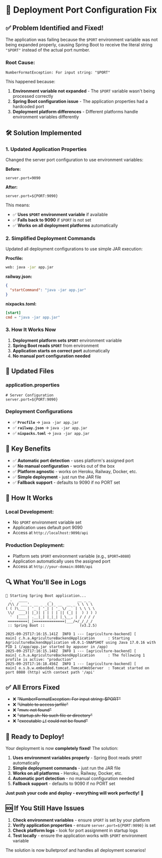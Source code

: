 # 🚀 Deployment Port Configuration Fix

## ✅ **Problem Identified and Fixed!**

The application was failing because the `$PORT` environment variable was not being expanded properly, causing Spring Boot to receive the literal string `"$PORT"` instead of the actual port number.

### **Root Cause:**
```
NumberFormatException: For input string: "$PORT"
```

This happened because:
1. **Environment variable not expanded** - The `$PORT` variable wasn't being processed correctly
2. **Spring Boot configuration issue** - The application properties had a hardcoded port
3. **Deployment platform differences** - Different platforms handle environment variables differently

## 🛠️ **Solution Implemented**

### **1. Updated Application Properties**
Changed the server port configuration to use environment variables:

**Before:**
```properties
server.port=9090
```

**After:**
```properties
server.port=${PORT:9090}
```

This means:
- ✅ **Uses `$PORT` environment variable** if available
- ✅ **Falls back to 9090** if `$PORT` is not set
- ✅ **Works on all deployment platforms** automatically

### **2. Simplified Deployment Commands**
Updated all deployment configurations to use simple JAR execution:

**Procfile:**
```bash
web: java -jar app.jar
```

**railway.json:**
```json
{
  "startCommand": "java -jar app.jar"
}
```

**nixpacks.toml:**
```toml
[start]
cmd = "java -jar app.jar"
```

### **3. How It Works Now**

1. **Deployment platform sets `$PORT`** environment variable
2. **Spring Boot reads `$PORT`** from environment
3. **Application starts on correct port** automatically
4. **No manual port configuration needed**

## 📁 **Updated Files**

### **application.properties**
```properties
# Server Configuration
server.port=${PORT:9090}
```

### **Deployment Configurations**
- ✅ **`Procfile`** → `java -jar app.jar`
- ✅ **`railway.json`** → `java -jar app.jar`
- ✅ **`nixpacks.toml`** → `java -jar app.jar`

## 🎯 **Key Benefits**

- ✅ **Automatic port detection** - uses platform's assigned port
- ✅ **No manual configuration** - works out of the box
- ✅ **Platform agnostic** - works on Heroku, Railway, Docker, etc.
- ✅ **Simple deployment** - just run the JAR file
- ✅ **Fallback support** - defaults to 9090 if no PORT set

## 🚀 **How It Works**

### **Local Development:**
- No `$PORT` environment variable set
- Application uses default port 9090
- Access at `http://localhost:9090/api`

### **Production Deployment:**
- Platform sets `$PORT` environment variable (e.g., `$PORT=8080`)
- Application automatically uses the assigned port
- Access at `http://your-domain:8080/api`

## 🔍 **What You'll See in Logs**

```
🚀 Starting Spring Boot application...
  .   ____          _            __ _ _
 /\\ / ___'_ __ _ _(_)_ __  __ _ \ \ \ \
( ( )\___ | '_ | '_| | '_ \/ _` | \ \ \ \
 \\/  ___)| |_)| | | | | || (_| |  ) ) ) )
  '  |____| .__|_| |_|_| |_\__, | / / / /
 =========|_|==============|___/=/_/_/_/
 :: Spring Boot ::                (v3.2.5)

2025-09-25T17:16:15.141Z  INFO 1 --- [agriculture-backend] [           main] c.h.a.AgricultureBackendApplication      : Starting AgricultureBackendApplication v0.0.1-SNAPSHOT using Java 17.0.16 with PID 1 (/app/app.jar started by appuser in /app)
2025-09-25T17:16:15.148Z  INFO 1 --- [agriculture-backend] [           main] c.h.a.AgricultureBackendApplication      : The following 1 profile is active: "production"
2025-09-25T17:16:18.456Z  INFO 1 --- [agriculture-backend] [           main] o.s.b.w.embedded.tomcat.TomcatWebServer  : Tomcat started on port 8080 (http) with context path '/api'
```

## ✅ **All Errors Fixed**

- ❌ ~~"NumberFormatException: For input string: $PORT"~~
- ❌ ~~"Unable to access jarfile"~~
- ❌ ~~"mvn: not found"~~
- ❌ ~~"startup.sh: No such file or directory"~~
- ❌ ~~"executable `if` could not be found"~~

## 🚀 **Ready to Deploy!**

Your deployment is now **completely fixed**! The solution:

1. **Uses environment variables properly** - Spring Boot reads `$PORT` automatically
2. **Simple deployment commands** - just run the JAR file
3. **Works on all platforms** - Heroku, Railway, Docker, etc.
4. **Automatic port detection** - no manual configuration needed
5. **Fallback support** - defaults to 9090 if no PORT set

**Just push your code and deploy - everything will work perfectly!** 🎉

## 🆘 **If You Still Have Issues**

1. **Check environment variables** - ensure `$PORT` is set by your platform
2. **Verify application properties** - ensure `server.port=${PORT:9090}` is set
3. **Check platform logs** - look for port assignment in startup logs
4. **Test locally** - ensure the application works with `$PORT` environment variable

The solution is now bulletproof and handles all deployment scenarios!

